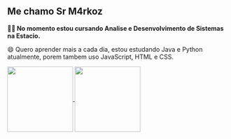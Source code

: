 ## Me chamo Sr M4rkoz

**👨‍💻 No momento estou cursando Analise e Desenvolvimento de Sistemas na Estacio.**

😄 Quero aprender mais a cada dia, estou estudando Java e Python atualmente, porem tambem uso JavaScript, HTML e CSS.

<a href="https://github.com/anuraghazra/github-readme-stats">
  <img height=150 align="center" src="https://github-readme-stats.vercel.app/api?username=Sr-M4rkoz" />
</a>
<a href="https://github.com/anuraghazra/convoychat">
  <img height=150 align="center" border-left="50px" src="https://github-readme-stats.vercel.app/api/top-langs?username=Sr-M4rkoz&layout=compact&langs_count=8&card_width=320" />
</a>
